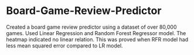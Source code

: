 # Board-Game-Review-Predictor
Created a board game review predictor using a dataset of over 80,000 games.
Used Linear Regression and Random Forest Regressor model.
The heatmap indicated no linear relation.
This was proved when RFR model had less mean squared error compared to LR model.
